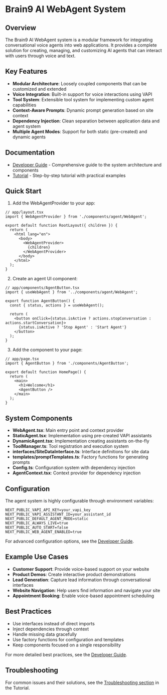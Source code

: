# Brain9 AI WebAgent System

## Overview

The Brain9 AI WebAgent system is a modular framework for integrating conversational voice agents into web applications. It provides a complete solution for creating, managing, and customizing AI agents that can interact with users through voice and text.

## Key Features

- **Modular Architecture**: Loosely coupled components that can be customized and extended
- **Voice Integration**: Built-in support for voice interactions using VAPI
- **Tool System**: Extensible tool system for implementing custom agent capabilities
- **Context-Aware Prompts**: Dynamic prompt generation based on site context
- **Dependency Injection**: Clean separation between application data and agent system
- **Multiple Agent Modes**: Support for both static (pre-created) and dynamic agents

## Documentation

- [Developer Guide](./DeveloperGuide.md) - Comprehensive guide to the system architecture and components
- [Tutorial](./Tutorial.md) - Step-by-step tutorial with practical examples

## Quick Start

1. Add the WebAgentProvider to your app:

```tsx
// app/layout.tsx
import { WebAgentProvider } from './components/agent/WebAgent';

export default function RootLayout({ children }) {
  return (
    <html lang="en">
      <body>
        <WebAgentProvider>
          {children}
        </WebAgentProvider>
      </body>
    </html>
  );
}
```

2. Create an agent UI component:

```tsx
// app/components/AgentButton.tsx
import { useWebAgent } from '../components/agent/WebAgent';

export function AgentButton() {
  const { status, actions } = useWebAgent();
  
  return (
    <button onClick={status.isActive ? actions.stopConversation : actions.startConversation}>
      {status.isActive ? 'Stop Agent' : 'Start Agent'}
    </button>
  );
}
```

3. Add the component to your page:

```tsx
// app/page.tsx
import { AgentButton } from './components/AgentButton';

export default function HomePage() {
  return (
    <main>
      <h1>Welcome</h1>
      <AgentButton />
    </main>
  );
}
```

## System Components

- **WebAgent.tsx**: Main entry point and context provider
- **StaticAgent.tsx**: Implementation using pre-created VAPI assistants
- **DynamicAgent.tsx**: Implementation creating assistants on-the-fly
- **ToolManager.ts**: Tool registration and execution system
- **interfaces/SiteDataInterface.ts**: Interface definitions for site data
- **templates/promptTemplates.ts**: Factory functions for generating prompts
- **Config.ts**: Configuration system with dependency injection
- **AgentContext.tsx**: Context provider for dependency injection

## Configuration

The agent system is highly configurable through environment variables:

```
NEXT_PUBLIC_VAPI_API_KEY=your_vapi_key
NEXT_PUBLIC_VAPI_ASSISTANT_ID=your_assistant_id
NEXT_PUBLIC_DEFAULT_AGENT_MODE=static
NEXT_PUBLIC_ALWAYS_LIVE=true
NEXT_PUBLIC_AUTO_START=false
NEXT_PUBLIC_WEB_AGENT_ENABLED=true
```

For advanced configuration options, see the [Developer Guide](./DeveloperGuide.md).

## Example Use Cases

- **Customer Support**: Provide voice-based support on your website
- **Product Demos**: Create interactive product demonstrations
- **Lead Generation**: Capture lead information through conversational interfaces
- **Website Navigation**: Help users find information and navigate your site
- **Appointment Booking**: Enable voice-based appointment scheduling

## Best Practices

- Use interfaces instead of direct imports
- Inject dependencies through context
- Handle missing data gracefully
- Use factory functions for configuration and templates
- Keep components focused on a single responsibility

For more detailed best practices, see the [Developer Guide](./DeveloperGuide.md).

## Troubleshooting

For common issues and their solutions, see the [Troubleshooting section](./Tutorial.md#troubleshooting) in the Tutorial. 